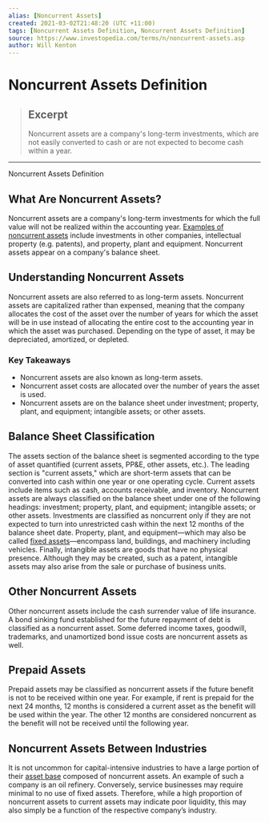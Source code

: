 ```yaml
---
alias: [Noncurrent Assets]
created: 2021-03-02T21:48:20 (UTC +11:00)
tags: [Noncurrent Assets Definition, Noncurrent Assets Definition]
source: https://www.investopedia.com/terms/n/noncurrent-assets.asp
author: Will Kenton
---
```


# Noncurrent Assets Definition

> ## Excerpt
> Noncurrent assets are a company's long-term investments, which are not easily converted to cash or are not expected to become cash within a year.

---

Noncurrent Assets Definition
## What Are Noncurrent Assets?

Noncurrent assets are a company's long-term investments for which the full value will not be realized within the accounting year. [Examples of noncurrent assets](https://www.investopedia.com/ask/answers/050615/what-are-some-common-examples-noncurrent-assets.asp) include investments in other companies, intellectual property (e.g. patents), and property, plant and equipment. Noncurrent assets appear on a company's balance sheet.

## Understanding Noncurrent Assets

Noncurrent assets are also referred to as long-term assets. Noncurrent assets are capitalized rather than expensed, meaning that the company allocates the cost of the asset over the number of years for which the asset will be in use instead of allocating the entire cost to the accounting year in which the asset was purchased. Depending on the type of asset, it may be depreciated, amortized, or depleted. 

### Key Takeaways

-   Noncurrent assets are also known as long-term assets.
-   Noncurrent asset costs are allocated over the number of years the asset is used.
-   Noncurrent assets are on the balance sheet under investment; property, plant, and equipment; intangible assets; or other assets.

## Balance Sheet Classification

The assets section of the balance sheet is segmented according to the type of asset quantified (current assets, PP&E, other assets, etc.). The leading section is "current assets," which are short-term assets that can be converted into cash within one year or one operating cycle. Current assets include items such as cash, accounts receivable, and inventory. Noncurrent assets are always classified on the balance sheet under one of the following headings: investment; property, plant, and equipment; intangible assets; or other assets. Investments are classified as noncurrent only if they are not expected to turn into unrestricted cash within the next 12 months of the balance sheet date. Property, plant, and equipment—which may also be called [fixed assets](https://www.investopedia.com/terms/f/fixedasset.asp)—encompass land, buildings, and machinery including vehicles. Finally, intangible assets are goods that have no physical presence. Although they may be created, such as a patent, intangible assets may also arise from the sale or purchase of business units.

## Other Noncurrent Assets

Other noncurrent assets include the cash surrender value of life insurance. A bond sinking fund established for the future repayment of debt is classified as a noncurrent asset. Some deferred income taxes, goodwill, trademarks, and unamortized bond issue costs are noncurrent assets as well.

## Prepaid Assets

Prepaid assets may be classified as noncurrent assets if the future benefit is not to be received within one year. For example, if rent is prepaid for the next 24 months, 12 months is considered a current asset as the benefit will be used within the year. The other 12 months are considered noncurrent as the benefit will not be received until the following year.

## Noncurrent Assets Between Industries

It is not uncommon for capital-intensive industries to have a large portion of their [asset base](https://www.investopedia.com/terms/a/asset-base.asp) composed of noncurrent assets. An example of such a company is an oil refinery. Conversely, service businesses may require minimal to no use of fixed assets. Therefore, while a high proportion of noncurrent assets to current assets may indicate poor liquidity, this may also simply be a function of the respective company’s industry.
